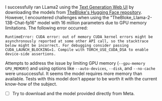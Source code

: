 I successfully ran LLama2 using the [Text Generation Web UI](https://github.com/oobabooga/text-generation-webui) by downloading the models from [TheBloke's Hugging Face repository](https://huggingface.co/TheBloke%60). However, I encountered challenges when using the "TheBloke_Llama-2-13B-Chat-fp16" model with 16 million parameters due to GPU memory limitations. The following error occurred:

`RuntimeError: CUDA error: out of memory CUDA kernel errors might be asynchronously reported at some other API call, so the stacktrace below might be incorrect. For debugging consider passing CUDA_LAUNCH_BLOCKING=1. Compile with TORCH_USE_CUDA_DSA to enable device-side assertions.`

Attempts to address the issue by limiting GPU memory (`--gpu-memory GPU_MEMORY`) and using options like `--auto-devices`, `--disk`, and `--no-cache` were unsuccessful. It seems the model requires more memory than available. Tests with this model don't appear to be worth it with the current know-how of the subject.

 - [ ] Try to download and the model provided directly from Meta.

